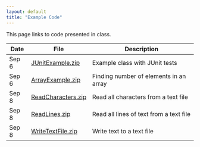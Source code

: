 ```yaml
---
layout: default
title: "Example Code"
---
```


This page links to code presented in class.

Date | File | Description
---- | ---- | -----------
Sep 6 | [JUnitExample.zip](JUnitExample.zip) | Example class with JUnit tests
Sep 6 | [ArrayExample.zip](ArrayExample.zip) | Finding number of elements in an array
Sep 8 | [ReadCharacters.zip](ReadCharacters.zip) | Read all characters from a text file
Sep 8 | [ReadLines.zip](ReadLines.zip) | Read all lines of text from a text file
Sep 8 | [WriteTextFile.zip](WriteTextFile.zip) | Write text to a text file
